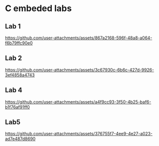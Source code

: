 # C embeded labs
## Lab 1
https://github.com/user-attachments/assets/867a2168-596f-48a8-a064-f6b79ffc90e0

## Lab 2
https://github.com/user-attachments/assets/3c67930c-6b6c-427d-9926-3ef4858a4743

## Lab 4
https://github.com/user-attachments/assets/a4f9cc93-3f50-4b25-baf6-b1f76af91ff0

## Lab5
https://github.com/user-attachments/assets/376755f7-4ee9-4e27-a023-ad7e487d8690

